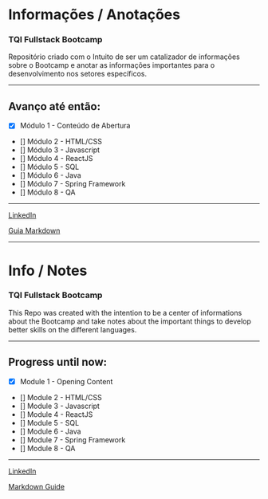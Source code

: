 # Informações / Anotações

### TQI Fullstack Bootcamp

Repositório criado com o Intuito de ser um catalizador de informações sobre o Bootcamp e anotar as informações importantes para o desenvolvimento nos setores específicos.

---

## Avanço até então:

- [x] Módulo 1 - Conteúdo de Abertura
- [] Módulo 2 - HTML/CSS
- [] Módulo 3 - Javascript
- [] Módulo 4 - ReactJS
- [] Módulo 5 - SQL
- [] Módulo 6 - Java
- [] Módulo 7 - Spring Framework
- [] Módulo 8 - QA

---

[LinkedIn](https://www.linkedin.com/in/sandro-srj/)

[Guia Markdown](https://www.markdownguide.org/cheat-sheet/)

---

# Info / Notes

### TQI Fullstack Bootcamp

This Repo was created with the intention to be a center of informations about the Bootcamp and take notes about the important things to develop better skills on the different languages.

---

## Progress until now:

- [x] Module 1 - Opening Content
- [] Module 2 - HTML/CSS
- [] Module 3 - Javascript
- [] Module 4 - ReactJS
- [] Module 5 - SQL
- [] Module 6 - Java
- [] Module 7 - Spring Framework
- [] Module 8 - QA

---

[LinkedIn](https://www.linkedin.com/in/sandro-srj/)

[Markdown Guide](https://www.markdownguide.org/cheat-sheet/)
